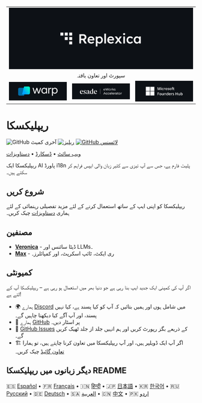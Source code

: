 <table width="100%">
    <tr>
        <td colspan="3">
            <a href="https://replexica.com">
                <img src="/content/banner.dark.png" width="100%" />
            </a>
        </td>
    </tr>
    <tr>
        <td colspan="3" align="center">
            سپورٹ اور تعاون یافتہ
        </td>
    </tr>
    <tr>
        <td width="33%">
            <a target="_blank" href="https://www.warp.dev/?utm_source=github&utm_medium=referral&utm_campaign=replexica_20240626">
                <img src="/content/warp.dark.png" />
            </a>
        </td>
        <td width="33%">
            <a target="_blank" href="https://www.esade.edu/en/learning-innovation/rambla/eworks">
                <img src="/content/eworks.dark.png" />
            </a>
        </td>
        <td width="33%">
            <a target="_blank" href="https://foundershub.startups.microsoft.com">
                <img src="/content/ms-f-hub.dark.png" />
            </a>
        </td>
    </tr>
</table>

# ریپلیکسکا

![GitHub آخری کمیٹ](https://img.shields.io/github/last-commit/replexica/replexica)
[![ریلیز](https://github.com/replexica/replexica/actions/workflows/release.yml/badge.svg)](https://github.com/replexica/replexica/actions/workflows/release.yml)
[![GitHub لائسنس](https://img.shields.io/github/license/replexica/replexica)](https://github.com/replexica/replexica/blob/main/LICENSE.md)

[ویب سائٹ](https://replexica.com) •
[ڈسکارڈ](https://replexica.com/go/discord) •
[دستاویزات](https://replexica.com/go/docs)

ریپلیکسکا ایک AI پاورڈ i18n پلیٹ فارم ہے، جس سے آپ تیزی سے کثیر زبان والی ایپس فراہم کر سکتے ہیں۔

## شروع کریں

ریپلیکسکا کو اپنی ایپ کے ساتھ استعمال کرنے کے لئے مزید تفصیلی رہنمائی کے لئے ہماری [دستاویزات](https://replexica.com/go/docs) چیک کریں۔

## مصنفین

* **[Veronica](https://github.com/vrcprl)** - ڈیٹا سائنس اور LLMs۔
* **[Max](https://github.com/maxprilutskiy)** - ری ایکٹ، ٹائپ اسکرپٹ، اور کمپائلرز۔

## کمیونٹی

اگر آپ کی کمپنی ایک جدید ایپ بنا رہی ہے جو دنیا بھر میں استعمال ہو رہی ہے – ریپلیکسکا آپ کے لئے ہے!

* 🌍 ہمارے [Discord](https://discord.gg/GeK6AuSqzw) میں شامل ہوں اور ہمیں بتائیں کہ آپ کو کیا پسند ہے، کیا نہیں پسند، اور آپ آگے کیا دیکھنا چاہیں گے۔
* 🌟 ہمارے [GitHub](https://github.com/replexica/replexica) پر اسٹار دیں۔
* 🐞 [GitHub Issues](https://github.com/replexica/replexica/issues) کے ذریعے بگز رپورٹ کریں اور ہم انہیں جلد از جلد ٹھیک کریں گے۔
* 🏗️ اگر آپ ایک ڈویلپر ہیں، اور آپ ریپلیکسکا میں تعاون کرنا چاہتے ہیں، تو ہمارا [تعاون گائیڈ](./CONTRIBUTING.md) چیک کریں۔

## دیگر زبانوں میں ریپلیکسکا README

🇪🇸 [Español](/readme/es.md) •
🇫🇷 [Français](/readme/fr.md) •
🇮🇳 [हिन्दी](/readme/hi.md) •
🇯🇵 [日本語](/readme/ja.md) •
🇰🇷 [한국어](/readme/ko.md) •
🇷🇺 [Русский](/readme/ru.md) •
🇩🇪 [Deutsch](/readme/de.md) •
🇸🇦 [العربية](/readme/ar.md) •
🇨🇳 [中文](/readme/zh.md) •
🇵🇰 [اردو](/readme/ur.md)
